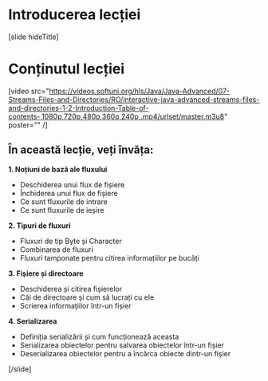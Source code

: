 # Introducerea lecției
[slide hideTitle]
# Conținutul lecției

[video src="https://videos.softuni.org/hls/Java/Java-Advanced/07-Streams-Files-and-Directories/RO/interactive-java-advanced-streams-files-and-directories-1-2-Introduction-Table-of-contents-,1080p,720p,480p,360p,240p,.mp4/urlset/master.m3u8" poster="" /]

## În această lecție, veți învăța:

**1. Noțiuni de bază ale fluxului**

- Deschiderea unui flux de fișiere
- Închiderea unui flux de fișiere
- Ce sunt fluxurile de intrare
- Ce sunt fluxurile de ieșire

**2. Tipuri de fluxuri**
- Fluxuri de tip Byte și Character
- Combinarea de fluxuri
- Fluxuri tamponate pentru citirea informațiilor pe bucăți

**3. Fișiere și directoare**
- Deschiderea și citirea fișierelor
- Căi de directoare și cum să lucrați cu ele
- Scrierea informațiilor într-un fișier

**4. Serializarea**
- Definiția serializării și cum funcționează aceasta 
- Serializarea obiectelor pentru salvarea obiectelor într-un fișier
- Deserializarea obiectelor pentru a încărca obiecte dintr-un fișier

[/slide]
